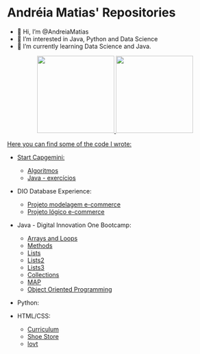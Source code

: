 # Andréia Matias' Repositories

- 👋 Hi, I’m @AndreiaMatias
- 👀 I’m interested in Java, Python and Data Science
- 🌱 I’m currently learning Data Science and Java.

<div align="center">
  <a href="https://github.com/AndreiaMatias">
  <img height="180em" src="https://github-readme-stats.vercel.app/api?username=AndreiaMatias&show_icons=true&theme=dracula&include_all_commits=true&count_private=true"/>
  <img height="180em" src="https://github-readme-stats.vercel.app/api/top-langs/?username=AndreiaMatias&layout=compact&langs_count=7&theme=dracula"/>
</div>

<p>Here you can find some of the code I wrote:</p>

- Start Capgemini:
  - [Algoritmos](https://github.com/AndreiaMatias/algoritmos)
  - [Java - exercícios](https://github.com/AndreiaMatias/Java)
  
 - DIO Database Experience:
   - [Projeto modelagem e-commerce](https://github.com/AndreiaMatias/DesafioModelagemBD)
   - [Projeto lógico e-commerce](https://github.com/AndreiaMatias/DesafioProjetoLogico)

- Java - Digital Innovation One Bootcamp:
  - [Arrays and Loops](https://github.com/AndreiaMatias/DIO_Loops_Java)
  - [Methods](https://github.com/AndreiaMatias/DIO_metodos_java)
  - [Lists](https://github.com/AndreiaMatias/DIO_exercicio_inquerito)
  - [Lists2](https://github.com/AndreiaMatias/DIO_listas_java)
  - [Lists3](https://github.com/AndreiaMatias/DIO_ordenacaoListas_java)
  - [Collections](https://github.com/AndreiaMatias/DIO_Java_Collections)
  - [MAP](https://github.com/AndreiaMatias/DIO_ExerciciosMap)
  - [Object Oriented Programming](https://github.com/AndreiaMatias/DIO_OrientacaoObjetos.git)
  
- Python:
  
- HTML/CSS:
  - [Curriculum](https://github.com/AndreiaMatias/EstudoCaso)
  - [Shoe Store](https://github.com/AndreiaMatias/shoeStore)
  - [lovt](https://github.com/AndreiaMatias/lovt)
  
  
  



<!---
AndreiaMatias/AndreiaMatias is a ✨ special ✨ repository because its `README.md` (this file) appears on your GitHub profile.
You can click the Preview link to take a look at your changes.
--->
